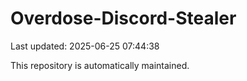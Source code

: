 # Overdose-Discord-Stealer

Last updated: 2025-06-25 07:44:38

This repository is automatically maintained.

